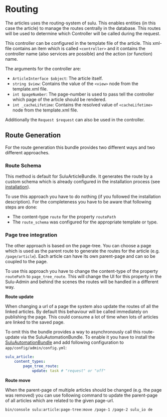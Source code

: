 # Routing

The articles uses the routing-system of sulu. This enables entities (in this case the article)
to manage the routes centrally in the database. This routes will be used to determine which
Controller will be called during the request.

This controller can be configured in the template file of the article. This xml-file contains
an item which is called `<controller>` and it contains the controller name (also services are
possible) and the action (or function) name.

The arguments for the controller are:

* `ArticleInterface $object`: The article itself.
* `string $view`: Contains the value of the `<view>` node from the template.xml file.
* `int $pageNumber`: The page-number is used to pass tell the controller which page of the
  article should be rendered.
* `int _cacheLifetime`: Contains the resolved value of `<cacheLifetime>` node from the
  template.xml file.

Additionally the `Request $request` can also be used in the controller.

## Route Generation

For the route generation this bundle provides two different ways and two different approaches.

### Route Schema

This method is default for SuluArticleBundle. It generates the route by a custom schema which is
already configured in the installation process (see [installation](installation.md)).

To use this approach you have to do nothing (if you followed the installation description). For
the completeness you have to be aware that following steps are done:
 
* The content-type `route` for the property `routePath`
* The `route_schema` was configured for the appropriate template or type.

### Page tree integration

The other approach is based on the page-tree. You can choose a page which is used as the parent
route to generate the routes for the article (e.g. `/page/article`). Each article can have its
own parent-page and can so be coupled to the page.

To use this approach you have to change the content-type of the property `routePath` to
`page_tree_route`. This will change the UI for this property in the Sulu-Admin and behind the 
scenes the routes will be handled in a different way.  

**Route update**

When changing a url of a page the system also update the routes of all the linked articles.
By default this behaviour will be called immediately on publishing the page. This could consume
a lot of time when lots of articles are linked to the saved page.

To omit this the bundle provides a way to asynchronously call this route-update via the 
SuluAutomationBundle. To enable it you have to install the
[SuluAutomationBundle](https://github.com/sulu/SuluAutomationBundle) and add following
configuration to `app/config/admin/config.yml`:

```yaml
sulu_article:
    content_types:
        page_tree_route:
            update: task # "request" or "off" 
```

**Route move**

When the parent-page of multiple articles should be changed (e.g. the page was removed) you can use following command to
update the parent-page of all articles which are related to the given page-url.

```bash
bin/console sulu:article:page-tree:move /page-1 /page-2 sulu_io de
```
